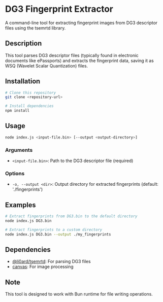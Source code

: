 # DG3 Fingerprint Extractor

A command-line tool for extracting fingerprint images from DG3 descriptor files using the tsemrtd library.

## Description

This tool parses DG3 descriptor files (typically found in electronic documents like ePassports) and extracts the fingerprint data, saving it as WSQ (Wavelet Scalar Quantization) files.

## Installation

```bash
# Clone this repository
git clone <repository-url>

# Install dependencies
npm install
```

## Usage

```bash
node index.js <input-file.bin> [--output <output-directory>]
```

### Arguments

- `<input-file.bin>`: Path to the DG3 descriptor file (required)

### Options

- `-o, --output <dir>`: Output directory for extracted fingerprints (default: './fingerprints')

## Examples

```bash
# Extract fingerprints from DG3.bin to the default directory
node index.js DG3.bin

# Extract fingerprints to a custom directory
node index.js DG3.bin --output ./my_fingerprints
```

## Dependencies

- [@li0ard/tsemrtd](https://www.npmjs.com/package/@li0ard/tsemrtd): For parsing DG3 files
- [canvas](https://www.npmjs.com/package/canvas): For image processing

## Note

This tool is designed to work with Bun runtime for file writing operations.